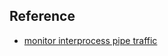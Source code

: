 ## Reference

- [monitor interprocess pipe traffic](https://superuser.com/questions/221955/monitor-interprocess-pipe-traffic)
